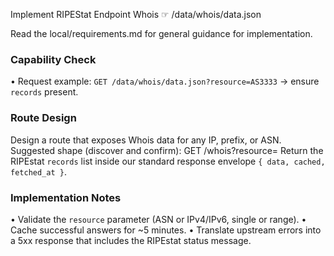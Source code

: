 Implement RIPEStat Endpoint Whois  ☞ /data/whois/data.json

Read the local/requirements.md for general guidance for implementation.

### Capability Check
• Request example:  `GET /data/whois/data.json?resource=AS3333`  → ensure `records` present.

### Route Design
Design a route that exposes Whois data for any IP, prefix, or ASN.  Suggested shape (discover and confirm):
    GET /whois?resource=<value>
Return the RIPEstat `records` list inside our standard response envelope `{ data, cached, fetched_at }`.

### Implementation Notes
• Validate the `resource` parameter (ASN or IPv4/IPv6, single or range).
• Cache successful answers for ~5 minutes.
• Translate upstream errors into a 5xx response that includes the RIPEstat status message.